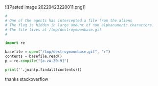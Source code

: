 ![[Pasted image 20220423220011.png]]

```python
#
# One of the agents has intercepted a file from the aliens
# The flag is hidden in large amount of non alphanumeric characters.
# The file lives at /tmp/destroymoonbase.gif
#

import re

basefile = open("/tmp/destroymoonbase.gif", "r")
contents = basefile.read()
p = re.compile("[a-zA-Z0-9]")

print(''.join(p.findall(contents)))
```

thanks stackoverflow